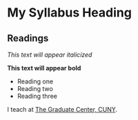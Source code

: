 # My Syllabus Heading
## Readings
*This text will appear italicized*

**This text will appear bold**
- Reading one
- Reading two
- Reading three

I teach at [The Graduate Center, CUNY](https://www.gc.cuny.edu).

